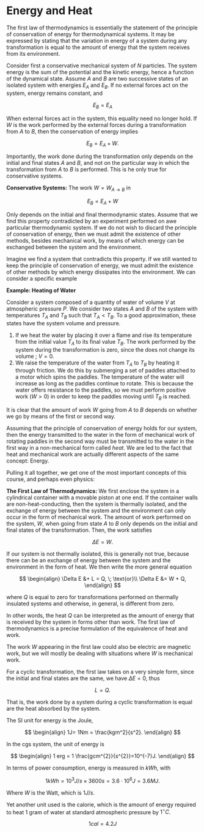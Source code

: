 # Energy and Heat

The first law of thermodynamics is essentially the statement of the principle of conservation of energy for thermodynamical systems. It may be expressed by stating that the variation in energy of a system during any transformation is equal to the amount of energy that the system receives from its environment.

Consider first a conservative mechanical system of $N$ particles. The system energy is the sum of the potential and the kinetic energy, hence a function of the dynamical state. Assume $A$ and $B$ are two successive states of an isolated system with energies $E_A$ and $E_B$. If no external forces act on the system, energy remains constant, and

$$E_{B}=E_{A}$$

When external forces act in the system, this equality need no longer hold. If $W$ is the work performed by the external forces during a transformation from $A$ to $B$, then the conservation of energy implies

$$E_{B}= E_{A}+ W.$$

Importantly, the work done during the transformation only depends on the initial and final states $A$ and $B$, and not on the particular way in which the transformation from $A$ to $B$ is performed. This is he only true for conservative systems.

**Conservative Systems:** The work $W = W_{A\rightarrow B}$  in

$$E_{B}= E_{A}+ W$$

Only depends on the initial and final thermodynamic states. Assume that we find this property contradicted by an experiment performed on awe particular thermodynamic system. If we do not wish to discard the principle of conservation of energy, then we must admit the existence of other methods, besides mechanical work, by means of which energy can be exchanged between the system and the environment.

Imagine we find a system that contradicts this property. If we still wanted to keep the principle of conservation of energy, we must admit the existence of other methods by which energy dissipates into the environment. We can consider a specific example

**Example: Heating of Water**

Consider a system composed of a quantity of water of volume $V$ at atmospheric pressure $P$. We consider two states $A$ and $B$ of the system with temperatures $T_{A}$ and $T_{B}$ such that $T_{A}< T_{B}$. To a good approximation, these states have the system volume and pressure.

1. If we heat the water by placing it over a flame and rise its temperature from the initial value $T_{A}$ to its final value $T_{B}$. The work performed by the system during the transformation is zero, since the does not change its volume ; $V = 0$.
2.  We raise the temperature of the water from $T_{A}$ to $T_{B}$ by heating it through friction. We do this by submerging a set of paddles attached to a motor which spins the paddles. The temperature of the water will increase as long as the paddles continue to rotate. This is because the water offers resistance to the paddles, so we must perform positive work $(W > 0)$ in order to keep the paddles moving until $T_{B}$ is reached.

It is clear that the amount of work $W$ going from $A$ to $B$ depends on whether we go by means of the first or second way.

Assuming that the principle of conservation of energy holds for our system, then the energy transmitted to the water in the form of mechanical work of rotating paddles in the second way must be transmitted to the water in the first way in a non-mechanical form called *heat*. We are led to the fact that heat and mechanical work are actually different aspects of the same concept: Energy.

Pulling it all together, we get one of the most important concepts of this course, and perhaps even physics:

**The First Law of Thermodynamics:** We first enclose the system in a cylindrical container with a movable piston at one end. If the container walls are non-heat-conducting, then the system is thermally isolated, and the exchange of energy between the system and the environment can only occur in the form of mechanical work. The amount of work performed on the system, $W$, when going from state $A$ to $B$ only depends on the initial and final states of the transformation. Then, the work satisfies

$$
\Delta E = W .
$$

If our system is not thermally isolated, this is generally not true, because there can be an exchange of energy between the system and the environment in the form of heat. We then write the more general equation

$$
\begin{align}
\Delta E &+ L = Q, \; \text{or}\\
\Delta E &= W + Q,
\end{align}
$$

where $Q$ is equal to zero for transformations performed on thermally insulated systems and otherwise, in general, is different from zero.

In other words, the heat $Q$ can be interpreted as the amount of energy that is received by the system in forms other than work. The first law of thermodynamics is a precise formulation of the equivalence of heat and work.

The work $W$ appearing in the first law could also be electric are magnetic work, but we will mostly be dealing with situations where $W$ is mechanical work.

For a cyclic transformation, the first law takes on a very simple form, since the initial and final states are the same, we have $\Delta E = 0$, thus

$$
L = Q.
$$

That is, the work done by a system during a cyclic transformation is equal are the heat absorbed by the system.

The SI unit for energy is the Joule,

$$
\begin{align}
1J= 1Nm = \frac{kgm^2}{s^2}.
\end{align}
$$

In the cgs system, the unit of energy is

$$
\begin{align}
1 erg = 1 \frac{gcm^{2}}{s^{2}}=10^{-7}J.
\end{align}
$$

In terms of power consumption, energy is measured in $kWh$, with

$$
1kWh = 10^{3}J/s \times 3600s = 3.6 \cdot 10^{6}J = 3.6MJ.
$$

Where $W$ is the Watt, which is $1J/s$.

Yet another unit used is the calorie, which is the amount of energy required to heat 1 gram of water at standard atmospheric pressure by $1^{\circ}C$.

$$
1 cal = 4.2J
$$